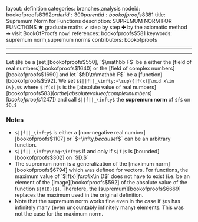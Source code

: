 layout: definition
categories: branches,analysis
nodeid: bookofproofs$8392
orderid: 300
parentid: bookofproofs$8381
title: Supremum Norm for Functions
description: SUPREMUM NORM FOR FUNCTIONS ★ graduate maths ✔ step by step ✚ by the axiomatic method ➜ visit BookOfProofs now!
references: bookofproofs$581
keywords: supremum norm,supremum norms
contributors: bookofproofs

---


---

Let `$D$` be a [set][bookofproofs$550], `$\mathbb F$` be a either the [field of real numbers][bookofproofs$1640] or the [field of complex numbers][bookofproofs$1690] and let `$f:D\to\mathbb F$` be a [function][bookofproofs$592]. We set `$$||f||_\infty:=\sup\{|f(x)|\mid x\in D\},$$` where `$|f(x)|$` is the [absolute value of real numbers][bookofproofs$583] (or the [absolute value of complex numbers][bookofproofs$1247]) and call `$||f||_\infty$` the **supremum norm** of `$f$` on `$D.$`

### Notes

* `$||f||_\infty$` is either a [non-negative real number][bookofproofs$1107] or `$+\infty,$` because `$f$` can be an arbitrary function.
* `$||f||_\infty\neq+\infty$` if and only if `$|f|$` is [bounded][bookofproofs$302] on `$D.$`
* The supremum norm is a generalization of the [maximum norm][bookofproofs$6794] which was defined for vectors. For functions, the maximum value of `$|f(x)|$` for all `$x\in D$` does not have to exist (i.e. be an element of the [image][bookofproofs$592] of the absolute value of the function `$|f(D)|$`). Therefore, the [supremum][bookofproofs$6669] replaces the maximum used in the original definition.
* Note that the supremum norm works fine even in the case if `$D$` has infinitely many (even uncountably infinitely many) elements. This was not the case for the maximum norm.

